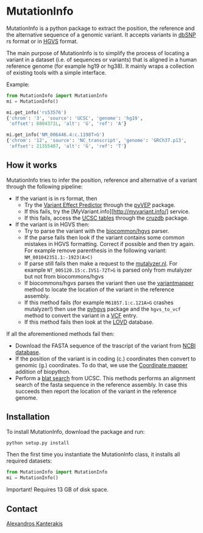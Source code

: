 # MutationInfo

MutationInfo is a python package to extract the position, the reference and the alternative sequence of a genomic variant. It accepts variants in [dbSNP](http://www.ncbi.nlm.nih.gov/SNP/) rs format or in [HGVS](http://www.hgvs.org/mutnomen/) format. 

The main purpose of MutationInfo is to simplify the process of locating a variant in a dataset (i.e. of sequences or variants) that is aligned in a human reference genome (for example hg19 or hg38). It mainly wraps a collection of existing tools with a simple interface.

Example:
```python
from MutationInfo import MutationInfo
mi = MutationInfo()

mi.get_info('rs53576')
{'chrom': '3', 'source': 'UCSC', 'genome': 'hg19', 
 'offset': 8804371L, 'alt': 'G', 'ref': 'A'}

mi.get_info('NM_006446.4:c.1198T>G')
{'chrom': '12', 'source': 'NC_transcript', 'genome': 'GRCh37.p13', 
 'offset': 21355487, 'alt': 'G', 'ref': 'T'}
```

## How it works 

MutationInfo tries to infer the position, reference and alternative of a variant through the following pipeline:

* If the variant is in rs format, then
    * Try the [Variant Effect Predictor](http://asia.ensembl.org/Tools/VEP) through the [pyVEP](https://github.com/kantale/pyVEP) package.
    * If this fails, try the [MyVariant.info][http://myvariant.info/] service.
    * If this fails, access the [UCSC tables](https://genome.ucsc.edu/cgi-bin/hgTables) through the [cruzdb](https://pypi.python.org/pypi/cruzdb) package. 
* If the variant is in HGVS then:
    * Try to parse the variant with the [biocommon/hgvs](https://bitbucket.org/biocommons/hgvs) parser. 
    * If the parse fails then look if the variant contains some common mistakes in HGVS formatting. Correct if possible and then try again. For example remove parenthesis in the following variant: `NM_001042351.1:-1923(A>C)`
    * If parse still fails then make a request to the [mutalyzer.nl](https://mutalyzer.nl/). For example `NT_005120.15:c.IVS1-72T>G` is parsed only from mutalyzer but not from biocommons/hgvs
    * If biocommons/hgvs parses the variant then use the [variantmapper](http://hgvs.readthedocs.org/en/latest/examples/manuscript-example.html#project-genomic-variant-to-a-new-transcript) method to locate the location of the variant in the reference assembly.
    * If this method fails (for example `M61857.1:c.121A>G` crashes mutalyzer!) then use the [pyhgvs](https://github.com/counsyl/hgvs) package and the `hgvs_to_vcf` method to convert the variant in a [VCF](https://en.wikipedia.org/wiki/Variant_Call_Format) entry.
    * If this method fails then look at the [LOVD](http://www.lovd.nl/3.0/home) database.

If all the aforementioned methods fail then: 

* Download the FASTA sequence of the trascript of the variant from [NCBI database](http://www.ncbi.nlm.nih.gov/nuccore).
* If the position of the variant is in coding (c.) coordinates then convert to genomic (g.) coordinates. To do that, we use the [Coordinate mapper](https://github.com/lennax/biopython/tree/f_loc5/Bio/SeqUtils/Mapper) addition of biopython.
* Perform a [blat search](https://genome.ucsc.edu/cgi-bin/hgBlat?command=start) from UCSC. This methods performs an alignment search of the fasta sequence in the reference assembly. In case this succeeds then report the location of the variant in the reference genome. 

## Installation 
To install MutationInfo, download the package and run:
```bash
python setup.py install
```

Then the first time you instantiate the MutationInfo class, it installs all required datasets:
```python
from MutationInfo import MutationInfo
mi = MutationInfo()
```

Important! Requires 13 GB of disk space.

## Contact 
[Alexandros Kanterakis](mailto:kantale@ics.forth.gr)

